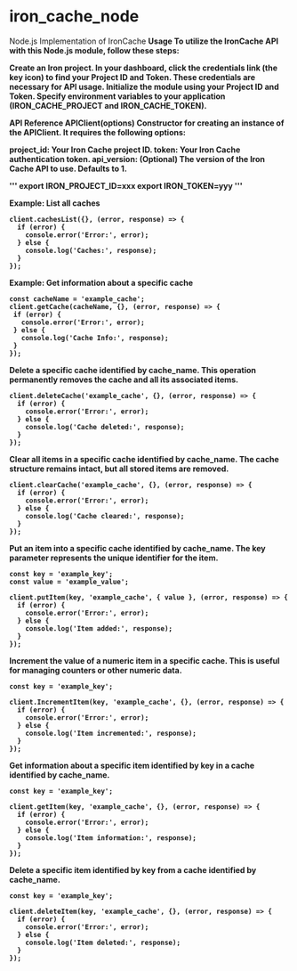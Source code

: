 iron_cache_node
===============


Node.js Implementation of IronCache 
<b>Usage<b>
To utilize the IronCache API with this Node.js module, follow these steps:

Create an Iron project.
In your dashboard, click the credentials link (the key icon) to find your Project ID and Token. These credentials are necessary for API usage.
Initialize the module using your Project ID and Token.
Specify environment variables to your application (IRON_CACHE_PROJECT and IRON_CACHE_TOKEN).

API Reference
APIClient(options)
Constructor for creating an instance of the APIClient. It requires the following options:

project_id: Your Iron Cache project ID.
token: Your Iron Cache authentication token.
api_version: (Optional) The version of the Iron Cache API to use. Defaults to 1.

'''
export IRON_PROJECT_ID=xxx
export IRON_TOKEN=yyy
'''


Example: List all caches

```
client.cachesList({}, (error, response) => {
  if (error) {
    console.error('Error:', error);
  } else {
    console.log('Caches:', response);
  }
});
```

 Example: Get information about a specific cache
 ```
const cacheName = 'example_cache';
client.getCache(cacheName, {}, (error, response) => {
  if (error) {
    console.error('Error:', error);
  } else {
    console.log('Cache Info:', response);
  }
});
```

Delete a specific cache identified by cache_name. This operation permanently removes the cache and all its associated items.
```
client.deleteCache('example_cache', {}, (error, response) => {
  if (error) {
    console.error('Error:', error);
  } else {
    console.log('Cache deleted:', response);
  }
});
```

Clear all items in a specific cache identified by cache_name. The cache structure remains intact, but all stored items are removed.
```
client.clearCache('example_cache', {}, (error, response) => {
  if (error) {
    console.error('Error:', error);
  } else {
    console.log('Cache cleared:', response);
  }
});
```

Put an item into a specific cache identified by cache_name. The key parameter represents the unique identifier for the item.

```
const key = 'example_key';
const value = 'example_value';

client.putItem(key, 'example_cache', { value }, (error, response) => {
  if (error) {
    console.error('Error:', error);
  } else {
    console.log('Item added:', response);
  }
});
```
Increment the value of a numeric item in a specific cache. This is useful for managing counters or other numeric data.


```
const key = 'example_key';

client.IncrementItem(key, 'example_cache', {}, (error, response) => {
  if (error) {
    console.error('Error:', error);
  } else {
    console.log('Item incremented:', response);
  }
});
```

Get information about a specific item identified by key in a cache identified by cache_name.

```
const key = 'example_key';

client.getItem(key, 'example_cache', {}, (error, response) => {
  if (error) {
    console.error('Error:', error);
  } else {
    console.log('Item information:', response);
  }
});
```

Delete a specific item identified by key from a cache identified by cache_name.

```
const key = 'example_key';

client.deleteItem(key, 'example_cache', {}, (error, response) => {
  if (error) {
    console.error('Error:', error);
  } else {
    console.log('Item deleted:', response);
  }
});
```






